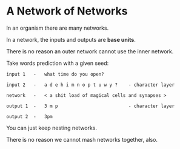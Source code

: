 # A Network of Networks

In an organism there are many networks.

In a network, the inputs and outputs are **base units**.

There is no reason an outer network cannot use the inner network.

Take words prediction with a given seed:

    input 1   -   what time do you open?

    input 2   -   a d e h i m n o p t u w y ?    - character layer

    network   -   < a shit load of magical cells and synapses >

    output 1  -   3 m p                          - character layer

    output 2  -   3pm

You can just keep nesting networks.

There is no reason we cannot mash networks together, also.
